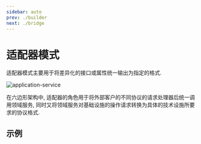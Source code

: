 ```yaml
---
sidebar: auto
prev: ./builder
next: ./bridge
---
```


# 适配器模式

适配器模式主要用于将差异化的接口或属性统一输出为指定的格式. 

![application-service](http://image.ytg2097.com/DDD-2.png)

在六边形架构中, 适配器的角色用于将外部客户的不同协议的请求处理器后统一调用领域服务, 同时又将领域服务对基础设施的操作请求转换为具体的技术设施所要求的协议格式. 

## 示例



